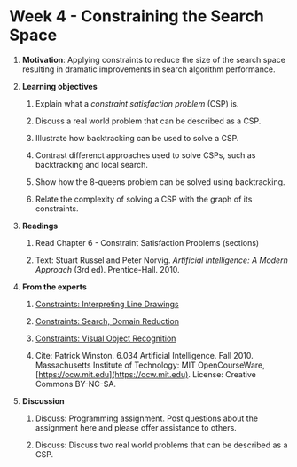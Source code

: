# Week 4 - Constraining the Search Space

1. **Motivation**: Applying constraints to reduce the size of the search space resulting in dramatic improvements in search algorithm performance.

1. **Learning objectives**

    1. Explain what a _constraint satisfaction problem_ (CSP) is.

    1. Discuss a real world problem that can be described as a CSP.

    1. Illustrate how backtracking can be used to solve a CSP.

    1. Contrast differenct approaches used to solve CSPs, such as backtracking and local search.

    1. Show how the 8-queens problem can be solved using backtracking.

    1. Relate the complexity of solving a CSP with the graph of its constraints.

1. **Readings**

    1. Read Chapter 6 - Constraint Satisfaction Problems (sections)

    1. Text: Stuart Russel and Peter Norvig. _Artificial Intelligence: A Modern Approach_ (3rd ed). Prentice-Hall. 2010.

1. **From the experts**

    1. [Constraints: Interpreting Line Drawings](https://youtu.be/l-tzjenXrvI)

    1. [Constraints: Search, Domain Reduction](https://youtu.be/d1KyYyLmGpA)

    1. [Constraints: Visual Object Recognition](https://youtu.be/gvmfbePC2pc)

    1. Cite: Patrick Winston. 6.034 Artificial Intelligence. Fall 2010. Massachusetts Institute of Technology: MIT OpenCourseWare, [https://ocw.mit.edu](https://ocw.mit.edu). License: Creative Commons BY-NC-SA.

1. **Discussion**

    1. Discuss:  Programming assignment. Post questions about the assignment here and please offer assistance to others.

    1. Discuss:  Discuss two real world problems that can be described as a CSP.
